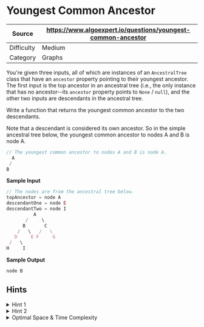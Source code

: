 # Youngest Common Ancestor

| Source | https://www.algoexpert.io/questions/youngest-common-ancestor |
|---|---|
| Difficulty | Medium |
| Category | Graphs |

You're given three inputs, all of which are instances of an `AncestralTree` class 
that have an `ancestor` property pointing to their youngest ancestor. The first 
input is the top ancestor in an ancestral tree (i.e., the only instance that has 
no ancestor--its `ancestor` property points to `None` / `null`), and the other two 
inputs are descendants in the ancestral tree.

Write a function that returns the youngest common ancestor to the two descendants.

Note that a descendant is considered its own ancestor. So in the simple ancestral
tree below, the youngest common ancestor to nodes A and B is node A.
  
```ts
// The youngest common ancestor to nodes A and B is node A.
  A
 /
B
```

**Sample Input**
```ts
// The nodes are from the ancestral tree below.
topAncestor = node A
descendantOne = node E
descendantTwo = node I
          A
       /     \
      B       C
    /   \   /   \
   D     E F     G
 /   \
H     I
```

**Sample Output**
```ts
node B
```

## Hints

<details>
<summary>Hint 1</summary>
You could try to simultaneously iterate through the ancestors of both input descendants 
until you find a common ancestor; however, if one of the descendants has more ancestors 
than the other (i.e., is lower in the ancestral tree), you won't find the youngest 
common ancestor. How can you get around this problem?
</details>

<details>
<summary>Hint 2</summary>
Start by finding the two input descendants' depths in the ancestral tree. If one 
of them is deeper, iterate up through its ancestors until you reach the depth of 
the higher descendant. Then, iterate through both descendants' ancestors in tandem 
until you find the first common ancestor. Note that at this point, one of the descendants 
will be the ancestor of the lower descendant that is at the same level as the higher 
descendant.
</details>

<details>
<summary>Optimal Space &amp; Time Complexity</summary>
O(d) time | O(1) space - where d is the depth (height) of the ancestral tree
</details>

